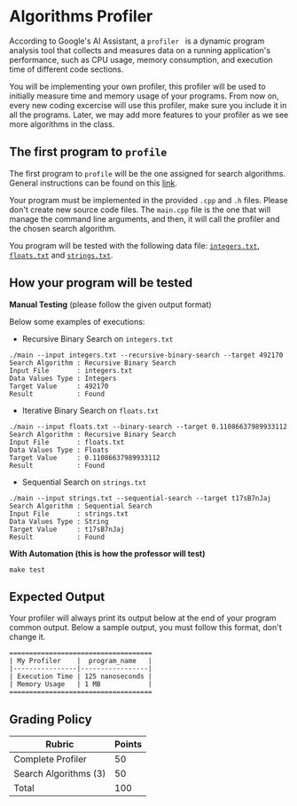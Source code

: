 # Algorithms Profiler

According to Google's AI Assistant, a `profiler ` is a dynamic program analysis tool that collects and measures data on a running application's performance, such as CPU usage, memory consumption, and execution time of different code sections.

You will be implementing your own profiler, this profiler will be used to initially measure time and memory usage of your programs. From now on, every new coding excercise will use this profiler, make sure you include it in all the programs. Later, we may add more features to your profiler as we see more algorithms in the class.

## The first program to `profile`

The first program to `profile` will be the one assigned for search algorithms. General instructions can be found on this [link](https://talks.obedmr.com/content/data-structures/search/search.html#9).

Your program must be implemented in the provided `.cpp` and `.h` files. Please don't create new source code files. The `main.cpp` file is the one that will manage the command line arguments, and then, it will call the profiler and the chosen search algorithm.

You program will be tested with the following data file: [`integers.txt`](./integers.txt), [`floats.txt`](./floats.txt) and [`strings.txt`](./strings.txt).

## How your program will be tested

**Manual Testing** (please follow the given output format)

Below some examples of executions:

- Recursive Binary Search on `integers.txt`

```
./main --input integers.txt --recursive-binary-search --target 492170
Search Algorithm : Recursive Binary Search
Input File       : integers.txt
Data Values Type : Integers
Target Value     : 492170
Result           : Found
```

- Iterative Binary Search on `floats.txt`

```
./main --input floats.txt --binary-search --target 0.11086637989933112
Search Algorithm : Recursive Binary Search
Input File       : floats.txt
Data Values Type : Floats
Target Value     : 0.11086637989933112
Result           : Found
```

- Sequential Search on `strings.txt`

```
./main --input strings.txt --sequential-search --target t17sB7nJaj
Search Algorithm : Sequential Search
Input File       : strings.txt
Data Values Type : String
Target Value     : t17sB7nJaj
Result           : Found
```

**With Automation (this is how the professor will test)**

```
make test
```

## Expected Output

Your profiler will always print its output below at the end of your program common output. Below a sample output, you must follow this format, don't change it.

```
====================================
| My Profiler    |  program_name   |
|----------------|-----------------|
| Execution Time | 125 nanoseconds |
| Memory Usage   | 1 MB            |
====================================
```

## Grading Policy
| Rubric                | Points |
|-----------------------|--------|
| Complete Profiler     | 50     |
| Search Algorithms (3) | 50     |
| Total                 | 100    |